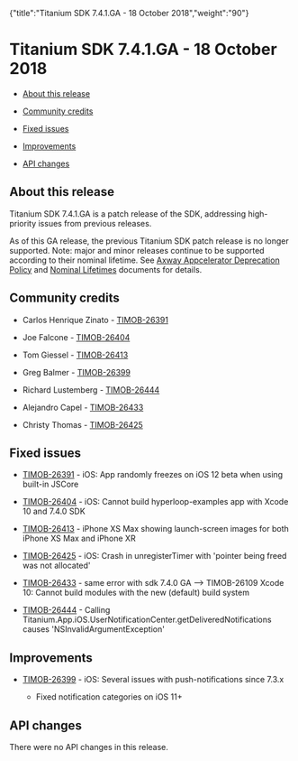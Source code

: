{"title":"Titanium SDK 7.4.1.GA - 18 October 2018","weight":"90"} 

# Titanium SDK 7.4.1.GA - 18 October 2018

*   [About this release](#Aboutthisrelease)
    
*   [Community credits](#Communitycredits)
    
*   [Fixed issues](#Fixedissues)
    
*   [Improvements](#Improvements)
    
*   [API changes](#APIchanges)
    

## About this release

Titanium SDK 7.4.1.GA is a patch release of the SDK, addressing high-priority issues from previous releases.

As of this GA release, the previous Titanium SDK patch release is no longer supported. Note: major and minor releases continue to be supported according to their nominal lifetime. See [Axway Appcelerator Deprecation Policy](/docs/appc/AMPLIFY_Appcelerator_Services_Overview/Axway_Appcelerator_Deprecation_Policy/) and [Nominal Lifetimes](/docs/appc/AMPLIFY_Appcelerator_Services_Overview/Axway_Appcelerator_Product_Lifecycle/#NominalLifetimes) documents for details.

## Community credits

*   Carlos Henrique Zinato - [TIMOB-26391](https://jira.appcelerator.org/browse/TIMOB-26391)
    
*   Joe Falcone - [TIMOB-26404](https://jira.appcelerator.org/browse/TIMOB-26404)
    
*   Tom Giessel - [TIMOB-26413](https://jira.appcelerator.org/browse/TIMOB-26413)
    
*   Greg Balmer - [TIMOB-26399](https://jira.appcelerator.org/browse/TIMOB-26399)
    
*   Richard Lustemberg - [TIMOB-26444](https://jira.appcelerator.org/browse/TIMOB-26444)
    
*   Alejandro Capel - [TIMOB-26433](https://jira.appcelerator.org/browse/TIMOB-26433)
    
*   Christy Thomas - [TIMOB-26425](https://jira.appcelerator.org/browse/TIMOB-26425)
    

## Fixed issues

*   [TIMOB-26391](https://jira.appcelerator.org/browse/TIMOB-26391) - iOS: App randomly freezes on iOS 12 beta when using built-in JSCore
    
*   [TIMOB-26404](https://jira.appcelerator.org/browse/TIMOB-26404) - iOS: Cannot build hyperloop-examples app with Xcode 10 and 7.4.0 SDK
    
*   [TIMOB-26413](https://jira.appcelerator.org/browse/TIMOB-26413) - iPhone XS Max showing launch-screen images for both iPhone XS Max and iPhone XR
    
*   [TIMOB-26425](https://jira.appcelerator.org/browse/TIMOB-26425) - iOS: Crash in unregisterTimer with 'pointer being freed was not allocated'
    
*   [TIMOB-26433](https://jira.appcelerator.org/browse/TIMOB-26433) - same error with sdk 7.4.0 GA --> TIMOB-26109 Xcode 10: Cannot build modules with the new (default) build system
    
*   [TIMOB-26444](https://jira.appcelerator.org/browse/TIMOB-26444) - Calling Titanium.App.iOS.UserNotificationCenter.getDeliveredNotifications causes 'NSInvalidArgumentException'
    

## Improvements

*   [TIMOB-26399](https://jira.appcelerator.org/browse/TIMOB-26399) - iOS: Several issues with push-notifications since 7.3.x
    
    *   Fixed notification categories on iOS 11+
        

## API changes

There were no API changes in this release.